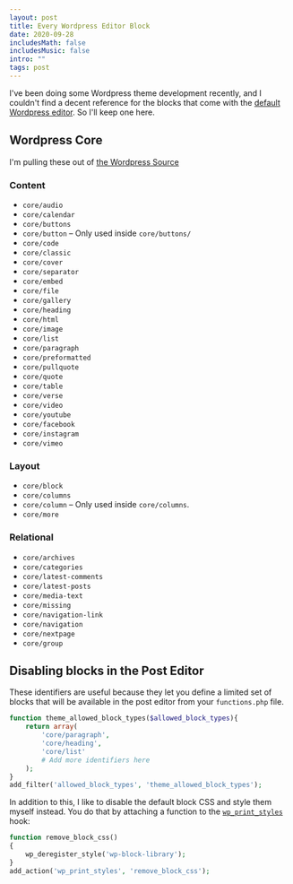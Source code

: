 ```yaml
---
layout: post
title: Every Wordpress Editor Block
date: 2020-09-28
includesMath: false
includesMusic: false
intro: ""
tags: post
---
```


I've been doing some Wordpress theme development recently, and I couldn't find a decent reference for the blocks that come with the [default Wordpress editor](https://developer.wordpress.org/block-editor/developers/). So I'll keep one here.

## Wordpress Core

I'm pulling these out of [the Wordpress Source](https://github.com/WordPress/gutenberg/tree/master/packages/block-library/src)

### Content

- `core/audio`
- `core/calendar`
- `core/buttons`
- `core/button` – Only used inside `core/buttons/`
- `core/code`
- `core/classic`
- `core/cover`
- `core/separator`
- `core/embed`
- `core/file`
- `core/gallery`
- `core/heading`
- `core/html`
- `core/image`
- `core/list`
- `core/paragraph`
- `core/preformatted`
- `core/pullquote`
- `core/quote`
- `core/table`
- `core/verse`
- `core/video`
- `core/youtube`
- `core/facebook`
- `core/instagram`
- `core/vimeo`

### Layout

- `core/block`
- `core/columns`
- `core/column` – Only used inside `core/columns`.
- `core/more`

### Relational

- `core/archives`
- `core/categories`
- `core/latest-comments`
- `core/latest-posts`
- `core/media-text`
- `core/missing`
- `core/navigation-link`
- `core/navigation`
- `core/nextpage`
- `core/group`

## Disabling blocks in the Post Editor

These identifiers are useful because they let you define a limited set of blocks that will be available in the post editor from your `functions.php` file.

```php
function theme_allowed_block_types($allowed_block_types){
    return array(
		'core/paragraph',
		'core/heading',
        'core/list'
        # Add more identifiers here
	);
}
add_filter('allowed_block_types', 'theme_allowed_block_types');
```

In addition to this, I like to disable the default block CSS and style them myself instead. You do that by attaching a function to the [`wp_print_styles`](https://developer.wordpress.org/reference/hooks/wp_print_styles/) hook:

```php
function remove_block_css()
{
	wp_deregister_style('wp-block-library');
}
add_action('wp_print_styles', 'remove_block_css');
```
